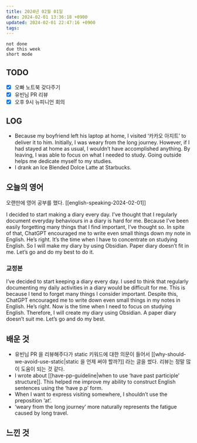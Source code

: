 ```yaml
---
title: 2024년 02월 01일
date: 2024-02-01 13:36:18 +0900
updated: 2024-02-01 22:47:16 +0900
tags: 
---
```


```tasks
not done 
due this week
short mode
```

## TODO

- [x] 오빠 노트북 갖다주기
- [x] 유빈님 PR 리뷰
- [x] 오후 9시 뉴피니언 회의

## LOG

- Because my boyfriend left his laptop at home, I visited ‘카카오 아지트’ to deliver it to him. Initially, I was weary from the long journey. However, if I had stayed at home as usual, I wouldn’t have accomplished anything. By leaving, I was able to focus on what I needed to study. Going outside helps me dedicate myself to my studies. 
- I drank an Ice Blended Dolce Latte at Starbucks.

## 오늘의 영어

오랜만에 영어 공부를 했다. [[english-speaking-2024-02-01]]  

I decided to start making a diary every day. I’ve thought that I regularly document everyday behaviours in a diary is hard for me. Because I’ve been easily forgetting many things that I find important, I’ve thought so. In spite of that, ChatGPT encouraged me to write even small things down my note in English. He’s right. It’s the time when I have to concentrate on studying English. So I will make my diary by using Obsidian. Paper diary doesn’t fit in me. Let’s go and do my best to do it.  

### 교정본

I’ve decided to start keeping a diary every day. I used to think that regularly documenting my daily activities in a diary would be difficult for me. This is because I tend to forget many things I consider important. Despite this, ChatGPT encouraged me to write down even small things in my notes in English. He’s right. Now is the time when I need to focus on studying English. Therefore, I will create my diary using Obsidian. A paper diary doesn’t suit me. Let’s go and do my best. 

## 배운 것

- 유빈님 PR 을 리뷰해주다가 static 키워드에 대한 의문이 들어서 [[why-should-we-avoid-use-static|static 을 언제 써야 할까?]] 라는 글을 썼다. 리뷰는 정말 많이 도움이 되는 것 같다. 
- I wrote about [[have-pp-guideline|when to use ‘have past participle’ structure]]. This helped me improve my ability to construct English sentences using the ‘have p.p’ form.
- When I want to express visiting somewhere, I shouldn’t use the preposition ‘at’.
- ‘weary from the long journey’ more naturally represents the fatigue caused by long travel.

## 느낀 것
